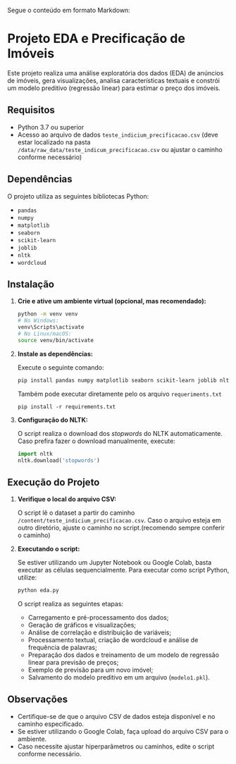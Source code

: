 Segue o conteúdo em formato Markdown:


# Projeto EDA e Precificação de Imóveis

Este projeto realiza uma análise exploratória dos dados (EDA) de anúncios de imóveis, gera visualizações, analisa características textuais e constrói um modelo preditivo (regressão linear) para estimar o preço dos imóveis.

## Requisitos

- Python 3.7 ou superior
- Acesso ao arquivo de dados `teste_indicium_precificacao.csv` (deve estar localizado na pasta `/data/raw_data/teste_indicum_precificacao.csv` ou ajustar o caminho conforme necessário)

## Dependências

O projeto utiliza as seguintes bibliotecas Python:

- `pandas`
- `numpy`
- `matplotlib`
- `seaborn`
- `scikit-learn`
- `joblib`
- `nltk`
- `wordcloud`

## Instalação

1. **Crie e ative um ambiente virtual (opcional, mas recomendado):**

   ```bash
   python -m venv venv
   # No Windows:
   venv\Scripts\activate
   # No Linux/macOS:
   source venv/bin/activate
   ```

2. **Instale as dependências:**

   Execute o seguinte comando:

   ```bash
   pip install pandas numpy matplotlib seaborn scikit-learn joblib nltk wordcloud
   ```

    Também pode executar diretamente pelo os arquivo `requeriments.txt`
   ```
   pip install -r requirements.txt
   ```

3. **Configuração do NLTK:**

   O script realiza o download dos *stopwords* do NLTK automaticamente. Caso prefira fazer o download manualmente, execute:

   ```python
   import nltk
   nltk.download('stopwords')
   ```

## Execução do Projeto

1. **Verifique o local do arquivo CSV:**

   O script lê o dataset a partir do caminho `/content/teste_indicium_precificacao.csv`. Caso o arquivo esteja em outro diretório, ajuste o caminho no script.(recomendo sempre conferir o caminho)

2. **Executando o script:**

   Se estiver utilizando um Jupyter Notebook ou Google Colab, basta executar as células sequencialmente. Para executar como script Python, utilize:

   ```bash
   python eda.py
   ```

   O script realiza as seguintes etapas:
   
   - Carregamento e pré-processamento dos dados;
   - Geração de gráficos e visualizações;
   - Análise de correlação e distribuição de variáveis;
   - Processamento textual, criação de wordcloud e análise de frequência de palavras;
   - Preparação dos dados e treinamento de um modelo de regressão linear para previsão de preços;
   - Exemplo de previsão para um novo imóvel;
   - Salvamento do modelo preditivo em um arquivo (`modelo1.pkl`).

## Observações

- Certifique-se de que o arquivo CSV de dados esteja disponível e no caminho especificado.
- Se estiver utilizando o Google Colab, faça upload do arquivo CSV para o ambiente.
- Caso necessite ajustar hiperparâmetros ou caminhos, edite o script conforme necessário.

